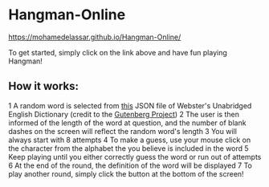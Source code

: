# Hangman-Online
https://mohamedelassar.github.io/Hangman-Online/

To get started, simply click on the link above and have fun playing Hangman!

## How it works:
1 A random word is selected from [this](https://raw.githubusercontent.com/matthewreagan/WebstersEnglishDictionary/master/dictionary_compact.json) JSON file of Webster's Unabridged English Dictionary (credit to the [Gutenberg Project](https://www.gutenberg.org/ebooks/29765))
2 The user is then informed of the length of the word at question, and the number of blank dashes on the screen will reflect the random word's length
3 You will always start with 8 attempts
4 To make a guess, use your mouse click on the character from the alphabet the you believe is included in the word
5 Keep playing until you either correctly guess the word or run out of attempts 
6 At the end of the round, the definition of the word will be displayed
7 To play another round, simply click the button at the bottom of the screen!
